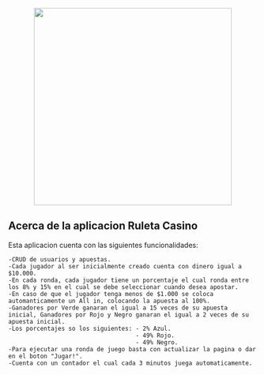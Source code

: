 <p align="center"><img src="https://res.cloudinary.com/dtfbvvkyp/image/upload/v1566331377/laravel-logolockup-cmyk-red.svg" width="400"></p>


## Acerca de la aplicacion Ruleta Casino

Esta aplicacion cuenta con las siguientes funcionalidades:

    -CRUD de usuarios y apuestas.
    -Cada jugador al ser inicialmente creado cuenta con dinero igual a $10.000.
    -En cada ronda, cada jugador tiene un porcentaje el cual ronda entre los 8% y 15% en el cual se debe seleccionar cuando desea apostar.
    -En caso de que el jugador tenga menos de $1.000 se coloca automanticamente un All in, colocando la apuesta al 100%.
    -Ganadores por Verde ganaran el igual a 15 veces de su apuesta inicial, Ganadores por Rojo y Negro ganaran el igual a 2 veces de su apuesta inicial.
    -Los porcentajes so los siguientes: - 2% Azul.
                                        - 49% Rojo.
                                        - 49% Negro.
    -Para ejecutar una ronda de juego basta con actualizar la pagina o dar en el boton "Jugar!".
    -Cuenta con un contador el cual cada 3 minutos juega automaticamente.
